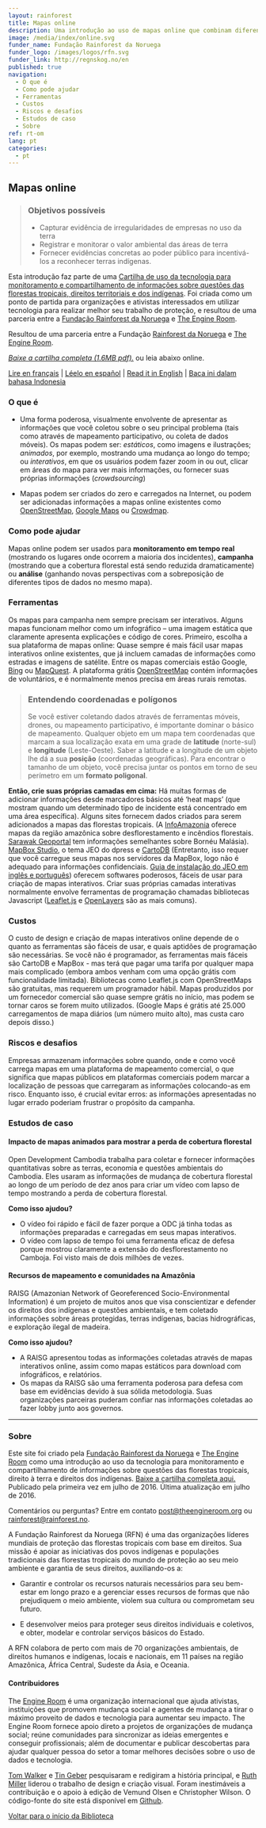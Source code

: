 ```yaml
---
layout: rainforest
title: Mapas online
description: Uma introdução ao uso de mapas online que combinam diferentes tipos de dados em projetos relacionados a florestas tropicais, para fins como monitoramento em tempo real (mostrando os lugares onde ocorrem a maioria dos incidentes), campanha (mostrando que a cobertura florestal está sendo reduzida dramaticamente) ou análise (ganhando novas perspectivas com a sobreposição de diferentes tipos de dados no mesmo mapa). Parte do relatório <a href="/pt/rainforest-tech/">Tecnologia Rainforest</a>.
image: /media/index/online.svg
funder_name: Fundação Rainforest da Noruega
funder_logo: /images/logos/rfn.svg
funder_link: http://regnskog.no/en
published: true
navigation:
  - O que é
  - Como pode ajudar
  - Ferramentas
  - Custos
  - Riscos e desafios
  - Estudos de caso
  - Sobre
ref: rt-om
lang: pt
categories:
  - pt
---
```


## **Mapas online**

> ### Objetivos possíveis
>* Capturar evidência de irregularidades de empresas no uso da terra
>* Registrar e monitorar o valor ambiental das áreas de terra
>* Fornecer evidências concretas ao poder público para incentivá-los a reconhecer terras indígenas.</td>

Esta introdução faz parte de uma [Cartilha de uso da tecnologia para monitoramento e compartilhamento de informações sobre questões das florestas tropicais, direitos territoriais e dos indígenas](https://library.theengineroom.org/rainforest-tech). Foi criada como um ponto de partida para organizações e ativistas interessados em utilizar tecnologia para realizar melhor seu trabalho de proteção, e resultou de uma parceria entre a [Fundação Rainforest da Noruega](http://www.regnskog.no/en/) e [The Engine Room](https://theengineroom.org/).

Resultou de uma parceria entre a Fundação [Rainforest da Noruega](http://www.regnskog.no/en/) e [The Engine Room](https://theengineroom.org/).

*[Baixe a cartilha completa (1.6MB pdf).](http://d5i6is0eze552.cloudfront.net/documents/Publikasjoner/Andre-rapporter/Rainforest-tech-primer.pdf?mtime=20160704134642)* ou leia abaixo online.

[Lire en français](http://library.theengineroom.org/fr/rainforest-tech-online-maps/) | [Léelo en español](http://library.theengineroom.org/es/rainforest-tech-online-maps/) | [Read it in English](http://library.theengineroom.org/en/rainforest-tech-online-maps/) | [Baca ini dalam bahasa Indonesia](http://library.theengineroom.org/id/rainforest-tech-online-maps/)

### **O que é**

* Uma forma poderosa, visualmente envolvente de apresentar as informações que você coletou sobre o seu principal problema (tais como através de mapeamento participativo, ou coleta de dados móveis). Os mapas podem ser: *estáticos*, como imagens e ilustrações; *animados*, por exemplo, mostrando uma mudança ao longo do tempo; ou *interativos*, em que os usuários podem fazer zoom in ou out, clicar em áreas do mapa para ver mais informações, ou fornecer suas próprias informações (*crowdsourcing*)

* Mapas podem ser criados do zero e carregados na Internet, ou podem ser adicionadas informações a mapas online existentes como [OpenStreetMap](http://www.openstreetmap.org/), [Google Maps](https://www.google.com/maps/) ou [Crowdmap](https://crowdmap.com/).

### **Como pode ajudar**

Mapas online podem ser usados para **monitoramento em tempo real** (mostrando os lugares onde ocorrem a maioria dos incidentes), **campanha** (mostrando que a cobertura florestal está sendo reduzida dramaticamente) ou **análise** (ganhando novas perspectivas com a sobreposição de diferentes tipos de dados no mesmo mapa).

### **Ferramentas**

Os mapas para campanha nem sempre precisam ser interativos. Alguns mapas funcionam melhor como um infográfico – uma imagem estática que claramente apresenta explicações e código de cores. Primeiro, escolha a sua plataforma de mapas online: Quase sempre é mais fácil usar mapas interativos online existentes, que já incluem camadas de informações como estradas e imagens de satélite. Entre os mapas comerciais estão Google, [Bing](http://www.bing.com/maps/) ou [MapQuest](http://www.mapquest.com/). A plataforma grátis [OpenStreetMap](https://www.openstreetmap.org/) contém informações de voluntários, e é normalmente menos precisa em áreas rurais remotas.

> ### Entendendo coordenadas e polígonos
> Se você estiver coletando dados através de ferramentas móveis, drones, ou mapeamento participativo, é importante dominar o básico de mapeamento. Qualquer objeto em um mapa tem coordenadas que marcam a sua localização exata em uma grade de **latitude** (norte-sul) e **longitude** (Leste-Oeste). Saber a latitude e a longitude de um objeto lhe dá a sua **posição** (coordenadas geográficas). Para encontrar o tamanho de um objeto, você precisa juntar os pontos em torno de seu perímetro em um **formato poligonal**.


**Então, crie suas próprias camadas em cima:** Há muitas formas de adicionar informações desde marcadores básicos até ‘heat maps’ (que mostram quando um determinado tipo de incidente está concentrado em uma área específica). Alguns sites fornecem dados criados para serem adicionados a mapas das florestas tropicais. (A [InfoAmazonia](http://infoamazonia.org/datasets/) oferece mapas da região amazônica sobre desflorestamento e incêndios florestais. [Sarawak Geoportal](http://www.bmfmaps.ch/) tem informações semelhantes sobre Bornéu Malásia). [MapBox Studio](https://www.mapbox.com/mapbox-studio), o tema JEO do dpress e [CartoDB](http://cartodb.com/) (Entretanto, isso requer que você carregue seus mapas nos servidores da MapBox, logo não é adequado para informações confidenciais. [Guia de instalação do JEO em inglês e português](http://geojournalism.org/2014/06/portugues-jeo-primeiros-passos/)) oferecem softwares poderosos, fáceis de usar para criação de mapas interativos. Criar suas próprias camadas interativas normalmente envolve ferramentas de programação chamadas bibliotecas Javascript ([Leaflet.js](http://leafletjs.com/) e [OpenLayers](http://www.openlayers.org/) são as mais comuns).

### **Custos**

O custo de design e criação de mapas interativos online depende de o quanto as ferramentas são fáceis de usar, e quais aptidões de programação são necessárias. Se você não é programador, as ferramentas mais fáceis são CartoDB e MapBox - mas terá que pagar uma tarifa por qualquer mapa mais complicado (embora ambos venham com uma opção grátis com funcionalidade limitada). Bibliotecas como Leaflet.js com OpenStreetMaps são gratuitas, mas requerem um programador hábil. Mapas produzidos por um fornecedor comercial são quase sempre grátis no início, mas podem se tornar caros se forem muito utilizados. (Google Maps é grátis até 25.000 carregamentos de mapa diários (um número muito alto), mas custa caro depois disso.)

### **Riscos e desafios**

Empresas armazenam informações sobre quando, onde e como você carrega mapas em uma plataforma de mapeamento comercial, o que significa que mapas públicos em plataformas comerciais podem marcar a localização de pessoas que carregaram as informações colocando-as em risco. Enquanto isso, é crucial evitar erros: as informações apresentadas no lugar errado poderiam frustrar o propósito da campanha.

### Estudos de caso

#### Impacto de mapas animados para mostrar a perda de cobertura florestal

Open Development Cambodia trabalha para coletar e fornecer informações quantitativas sobre as terras, economia e questões ambientais do Cambodia. Eles usaram as informações de mudança de cobertura florestal ao longo de um período de dez anos para criar um vídeo com lapso de tempo mostrando a perda de cobertura florestal.

**Como isso ajudou?**

- O vídeo foi rápido e fácil de fazer porque a ODC já tinha todas as informações preparadas e carregadas em seus mapas interativos.
- O vídeo com lapso de tempo foi uma ferramenta eficaz de defesa porque mostrou claramente a extensão do desflorestamento no Camboja. Foi visto mais de dois milhões de vezes.

#### Recursos de mapeamento e comunidades na Amazônia

RAISG (Amazonian Network of Georeferenced Socio-Environmental Information) é um projeto de muitos anos que visa conscientizar e defender os direitos dos indígenas e questões ambientais, e tem coletado informações sobre áreas protegidas, terras indígenas, bacias hidrográficas, e exploração ilegal de madeira.

**Como isso ajudou?**
- A RAISG apresentou todas as informações coletadas através de mapas interativos online, assim como mapas estáticos para download com infográficos, e relatórios.
- Os mapas da RAISG são uma ferramenta poderosa para defesa com base em evidências devido à sua sólida metodologia. Suas organizações parceiras puderam confiar nas informações coletadas ao fazer lobby junto aos governos.

***

### **Sobre**
Este site foi criado pela [Fundação Rainforest da Noruega](www.regnskog.no/en/) e [The Engine Room](//theengineroom.org) como uma introdução ao uso da tecnologia para monitoramento e compartilhamento de informações sobre questões das florestas tropicais, direito à terra e direitos dos indígenas.
[Baixe a cartilha completa aqui.](https://github.com/the-engine-room/library/blob/gh-pages/media/rainforest/florestas-tropicais-tecnologia.pdf)
Publicado pela primeira vez em julho de 2016. Última atualização em julho de 2016.

Comentários ou perguntas? Entre em contato [post@theengineroom.org](mailto:post@theengineroom.org) ou [rainforest@rainforest.no](rainforest@rainforest.no).

A Fundação Rainforest da Noruega (RFN) é uma das organizações líderes mundiais de proteção das florestas tropicais com base em direitos. Sua missão é apoiar as iniciativas dos povos indígenas e populações tradicionais das florestas tropicais do mundo de proteção ao seu meio ambiente e garantia de seus direitos, auxiliando-os a:

- Garantir e controlar os recursos naturais necessários para seu bem-estar em longo prazo e a gerenciar esses recursos de formas que não prejudiquem o meio ambiente, violem sua cultura ou comprometam seu futuro.

- E desenvolver meios para proteger seus direitos individuais e coletivos, e obter, modelar e controlar serviços básicos do Estado.

A RFN colabora de perto com mais de 70 organizações ambientais, de direitos humanos e indígenas, locais e nacionais, em 11 países na região Amazônica, África Central, Sudeste da Ásia, e Oceania.

#### **Contribuidores**
The [Engine Room](https://www.theengineroom.org) é uma organização internacional que ajuda ativistas, instituições que promovem mudança social e agentes de mudança a tirar o máximo proveito de dados e tecnologia para aumentar seu impacto. The Engine Room fornece apoio direto a projetos de organizações de mudança social; reúne comunidades para sincronizar as ideias emergentes e conseguir profissionais; além de documentar e publicar descobertas para ajudar qualquer pessoa do setor a tomar melhores decisões sobre o uso de dados e tecnologia.

[Tom Walker](https://www.theengineroom.org/our_team/tom-walker) e [Tin Geber](https://www.theengineroom.org/our_team/tin-geber/) pesquisaram e redigiram a história principal, e [Ruth Miller](http://ruthmiller.net/) liderou o trabalho de design e criação visual. Foram inestimáveis a contribuição e o apoio à edição de Vemund Olsen e Christopher Wilson. O código-fonte do site está disponível em [Github](https://github.com/the-engine-room/library/).

[Voltar para o início da Biblioteca](/pt/rainforest-tech)
